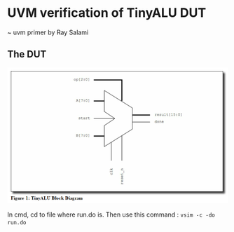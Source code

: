 # UVM verification of TinyALU DUT
~ uvm primer by Ray Salami

## The DUT
![Tiny ALU DUT](images/tinyalu_DUT.png)

In cmd, cd to file where run.do is. Then use this command : 
`vsim -c -do run.do`
